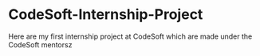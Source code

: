 # CodeSoft-Internship-Project
Here are my first internship project at CodeSoft which are made under the CodeSoft mentorsz
